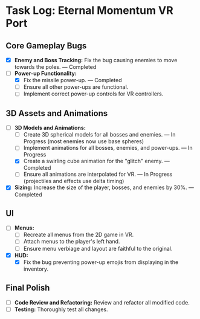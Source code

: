 # Task Log: Eternal Momentum VR Port

## Core Gameplay Bugs

* [x] **Enemy and Boss Tracking:** Fix the bug causing enemies to move towards the poles. — Completed
* [ ] **Power-up Functionality:**
    * [x] Fix the missile power-up. — Completed
    * [ ] Ensure all other power-ups are functional.
    * [ ] Implement correct power-up controls for VR controllers.

## 3D Assets and Animations

* [ ] **3D Models and Animations:**
    * [ ] Create 3D spherical models for all bosses and enemies. — In Progress (most enemies now use base spheres)
    * [ ] Implement animations for all bosses, enemies, and power-ups. — In Progress
    * [x] Create a swirling cube animation for the "glitch" enemy. — Completed
    * [ ] Ensure all animations are interpolated for VR. — In Progress (projectiles and effects use delta timing)
* [x] **Sizing:** Increase the size of the player, bosses, and enemies by 30%. — Completed

## UI

* [ ] **Menus:**
    * [ ] Recreate all menus from the 2D game in VR.
    * [ ] Attach menus to the player's left hand.
    * [ ] Ensure menu verbiage and layout are faithful to the original.
* [x] **HUD:**
    * [x] Fix the bug preventing power-up emojis from displaying in the inventory.

## Final Polish

* [ ] **Code Review and Refactoring:** Review and refactor all modified code.
* [ ] **Testing:** Thoroughly test all changes.
